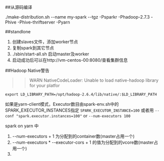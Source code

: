 ##从源码编译

./make-distribution.sh --name my-spark --tgz -Psparkr -Phadoop-2.7.3 -Phive -Phive-thriftserver -Pyarn


##standlone

1. 创建slaves文件，添加worker节点
2. 复制spark到其它节点
3. ./sbin/start-all.sh  启动master及worker
4. 启动成功后可以在http://vm-centos-00:8080/查看集群信息


##Hadoop Native警告
>>WARN NativeCodeLoader: Unable to load native-hadoop library for your platfor

`export LD_LIBRARY_PATH=/opt/hadoop-2.6.4/lib/native/:$LD_LIBRARY_PATH`



如果是yarn-client模式，Executor数目由spark-env.sh中的SPARK_EXECUTOR_INSTANCES指定
`SPARK_EXECUTOR_INSTANCE=100`
或者用 `--conf "spark.executor.instances=100"` or `--num-executors 100`

spark on yarn 中

1. --num-executors + 1 为分配到的container数(master占用一个)
2. --num-executors * --executor-cors  + 1 的值为分配到的vcore数(master占用一个)
3. 

